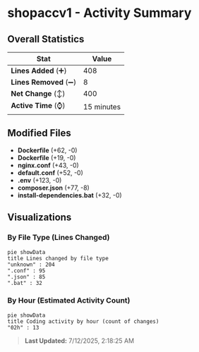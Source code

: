 # shopaccv1 - Activity Summary 

## Overall Statistics

| Stat                   | Value                                                             |
| ---------------------- | ----------------------------------------------------------------- |
| **Lines Added** (➕)   | 408                                          |
| **Lines Removed** (➖) | 8                                        |
| **Net Change** (↕)    | 400                |
| **Active Time** (⌚)   | 15 minutes |


## Modified Files
- **Dockerfile** (+62, -0)
- **Dockerfile** (+19, -0)
- **nginx.conf** (+43, -0)
- **default.conf** (+52, -0)
- **.env** (+123, -0)
- **composer.json** (+77, -8)
- **install-dependencies.bat** (+32, -0)

## Visualizations

### By File Type (Lines Changed)

```mermaid
pie showData
title Lines changed by file type
"unknown" : 204
".conf" : 95
".json" : 85
".bat" : 32
```

### By Hour (Estimated Activity Count)

```mermaid
pie showData
title Coding activity by hour (count of changes)
"02h" : 13
```


> **Last Updated:** 7/12/2025, 2:18:25 AM